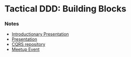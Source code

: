 # Tactical DDD: Building Blocks

### Notes

- [Introductionary Presentation](https://gitlab.com/oneacik/lifecycle/-/blob/master/prezentacje%20i%20warsztaty/presentation/DDD-GDA-11-2022-ddd-building-blocks/template.pdf)
- [Presentation](https://docs.google.com/presentation/d/1aCNpLNSvyNVlh_4sRBV97GPUiwGHan0XebB6MOAiAJU/edit#slide=id.p)
- [CQRS repository](https://github.com/Efpkaf/DDD-basic-components)
- [Meetup Event](https://www.meetup.com/pl-PL/ddd-gda/events/289396427/)
